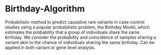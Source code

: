 # Birthday-Algorithm
Probabilistic method to predict causative rare variants in case-control studies using a popular probabilistic problem, the Birthday Model, which estimates the probability that a group of individuals share the same birthday. We consider the probability and coincidence of samples sharing a variant akin to the chance of individuals sharing the same birthday. Can be applied in both variant or gene level analysis.
